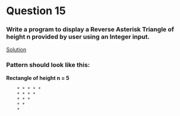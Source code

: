 # Question 15

### Write a program to display a Reverse Asterisk Triangle of height **n** provided by user using an Integer input.

[Solution](/techgig/pattern_14)

### Pattern should look like this:

**Rectangle of height n = 5**
```
    * * * * *
    * * * *
    * * *
    * *
    *
```